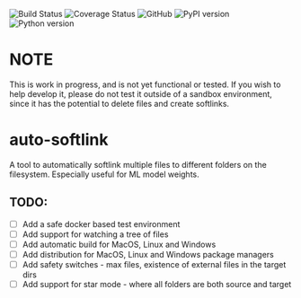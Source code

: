 ![Build Status](https://img.shields.io/github/actions/workflow/status/RomansWorks/auto-softlink/build-library)
![Coverage Status](https://img.shields.io/codecov/c/github/RomansWorks/auto-softlink)
![GitHub](https://img.shields.io/github/license/RomansWorks/auto-softlink)
![PyPI version](https://img.shields.io/pypi/v/auto-softlink)
![Python version](https://img.shields.io/badge/python-3.10-blue.svg)

# NOTE

This is work in progress, and is not yet functional or tested. 
If you wish to help develop it, please do not test it outside of a sandbox environment, since it has the potential to delete files and create softlinks.

# auto-softlink
A tool to automatically softlink multiple files to different folders on the filesystem. Especially useful for ML model weights.


## TODO:

- [ ] Add a safe docker based test environment 
- [ ] Add support for watching a tree of files
- [ ] Add automatic build for MacOS, Linux and Windows
- [ ] Add distribution for MacOS, Linux and Windows package managers
- [ ] Add safety switches - max files, existence of external files in the target dirs
- [ ] Add support for star mode - where all folders are both source and target
